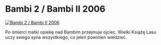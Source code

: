 Bambi 2 / Bambi II 2006 
=============
[![Bambi 2 / Bambi II 2006 ](http://vidos.pl/images/player.gif)](http://vidos.pl/bambi-2-bambi-ii-2006)

 Po śmierci matki opiekę nad Bambim przejmuje ojciec. Wielki Książę Lasu uczy swego syna wszystkiego, co jeleń powinien wiedzieć.
